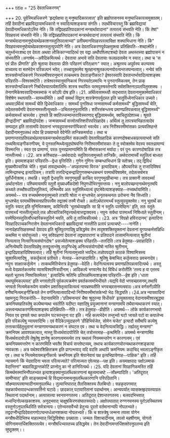 +++
title = "25 देवताधिकरणम्"

+++
20. पूर्वस्मिन्नधिकरणे 'हृद्यपेक्षया तु मनुष्यादिकारत्वात्' इति ब्रह्मोपासनस्य मनुष्याधिकारत्वमुक्ततम्। तर्हि देवादीनां ब्रह्मविद्यायामधिकारो न स्यादित्याशङ्कया संगतिः। तदर्थविचारस्तु किं ब्रह्मविद्यायां देवादीनामधिकारोऽस्ति नेति। किं तद्विग्रहप्रतिपादकानां मन्त्रार्थावादानां" तत्परत्वं संभवति नेति। किं तेषां" विग्रहवत्त्वं संभवति नेति। किं तद्विग्रहप्रतिपादकानां मन्त्रार्थवादानां तत्परत्वं संभवति नेति। किं मन्त्रार्थवादानामनुष्ठेयार्थप्रकाशनस्तुतिपरत्वाभ्यां" प्रतीयमानविग्रहरपरत्वाविक्षा शक्याभिधाना नेति। किं" विग्रहवत्त्वमनुष्ठेयार्थप्रकाशनस्तुत्युपयोगि नेति। अत्र देवताधिकरणपूर्वपक्षमुक्त्वा प्रतिक्षिपति--शब्दात्मेति। चतुर्थ्यन्तःशब्द एव देवता अथवा लौकिकाग्न्यादिरर्थ एव यद्वा अर्थोपश्लिष्टशब्दो देवता अथस्तस्या ब्रह्मोपासनं न संभवतीति।अनार्षम्--अवैदिकमित्यर्थः। देवताया अभावे सति देवतायाः फलप्रदत्वमेव न स्यात्। तथा च 'स एवं प्रीतः प्रीणाति' इति श्रुताया देवतायाः प्रीतेः परिहरणं परित्आगः" स्यात्। अश्रुतस्य अपूर्वस्य कल्प्यस्य वाच्यस्य वा मतभेदेन परिकल्पनं भवेत्। तच्चायुक्तमेव श्रुतहानाश्रुतकल्पनयोरत्यन्तजघन्यत्वात्। नन्वेवं सति शास्त्रयोन्यधिकरणे निरस्तमीश्वरानुमानं तत्कथमत्र देवताङ्गीकारः? ईश्वरस्यापि देवतान्तर्भावादित्याशङ्क्य परिहरति--विश्वस्रष्टेति। तत्रेश्वरस्यानुमानिकत्वं निरस्यतेऽस्माभिः न पुनरागमिकत्वम्, तेन प्राक् शास्त्रयोन्यधिकरणे निर्बाधैस्यात्पर्यशालिभिः शास्त्र स्थापितः परमपुरुषस्तेनापि सर्वशक्तिनाऽपलपितुमशक्यः । तेनागमिकेश्वरवादिनामस्माकं न कोऽपि दोष इति।।21. अर्थित्वसामर्थ्योः सद्भावात् देवतानामुक्तमेवाधिकारं विशेषेण स्थापयति--सामर्थ्यमिति। अर्थी समर्था विद्वान् शास्त्रेणापर्युदस्त इति चातुर्विध्येनाधिकार उच्यते। अथवाऽर्थित्वं सामर्थ्यं चेति द्विधेवाधिकारः। सामर्थ्यं पुनस्रिधा जन्मसामर्थ्यं कर्मसामर्थ्यं" बुद्धिसामर्थ्यं चेति, तदेततसर्वमपि देवतानामस्तीत्युच्यते--उचिततनुभृतामिति। शरीरसंबन्धस्य प्रमाणप्रतिपन्नत्वात् बुद्धिसामर्थ्यं" कर्मसामर्थ्यं चास्त्येव। दृश्यते हि क्वतिज्जन्मान्तराविस्मरणाद् बुद्धिसामर्थ्यम्, क्वचिदुपदेशाच्च। श्रूयते हीन्द्रादीनां" ब्रह्मविद्योपदेशः। जन्मसामर्थ्यं सत्त्वोत्पत्तिशरीरपरिग्रहादेव। अर्थित्वं तु तापत्रयाभिहतत्वादेव सम्पद्यत इति तासामपि देवतानां भगवदुपासनवर्गाघिकारो भवत्येव। अत्र निरीश्वरमीमांसकाः प्रत्यवतिष्ठन्ते देहादीनामनुपलब्धं तदेव हि प्रख्याप्यते वेदेनेति तान्त्रिकमर्यादा। तथा च प्रमाणान्तराप्रतिपन्नार्थप्रत्यायकमन्त्रार्थवादप्रमितं सकलमपि देवताविग्रहादिकं कारणदोषबाधकप्रत्ययाभावे सति तथ्यमित्यङ्गीकरणीयम्, ये पुनस्तन्मिथ्येत्युद्घोषयन्ति निरीश्वरमीमांसकाः ते तु स्वोक्तमेव वेदस्य स्वतःप्रामाण्यं विस्मरन्ति। स्वत एव प्रामाण्यं, परतः पुनरप्रामाण्यमिति हि मीमांसकानां मर्यादा। परं पुनः कारणदोषादिकं तत्र नास्तीत्यर्थः।।22. अत्र कश्चिदाह--अर्थवादादेः स्तुतिपरत्वमुच्यते तान्त्रिकैः, अर्थपारामार्थ्ये स्तुतित्वं बाध्यत इति। इमामाशङ्कां परिहरति--द्वेधा वृत्तिरिति। गुणेन गुणिनः सम्बन्धाभिधानं हि स्तोत्रम्। तद् द्विविधं मुख्यमौपचारिकं चेति। मुख्यं तावद्यथार्थम्--'अपहतपाप्मा विरजः' इत्यादिकम्। औपचारिकं तु राजादिविषयं त्वमिन्द्रश्चन्द्र इत्यादिकम्। तत्रापि तत्तदिन्द्रचन्द्रादिगुणसम्बन्धकथनं परमार्थविषयमेव, तदेतत्सर्वमत्र पूर्वोर्धेनोक्तम्। तथाहि। स्तुतौ द्वेधावृत्तिः स्वगुणमुखी काचित् परगुणमुखीचान्या। तत्र प्राक्तनी तावदर्थ्या अर्थादनपेता। पश्चिमायामपि स्तुतौ मुख्यधर्मैकदेशो निपुणधीभिरनुमन्तव्यः। ननु बालोपच्छन्दनार्थमनृतमपि कथ्यते तच्चौषधादिस्तुतिरूपं, तन्मिथ्यैव अतः स्तुतिमिथ्यात्वं दृष्टमेवेत्याशङ्क्याह--रुच्यर्थायामिति। अयमर्थः-- यत्र रुच्यर्थमप्यनृतमुच्यते तत्रापि श्रोता न मुग्धश्चेत् अनृतकथनतः प्ररोचना नैव सिध्यति। मुग्धश्चेत् परमार्थविषयत्वप्रतिपत्त्यैव तद्वाक्यं तस्मै रोचते। अतोऽर्थपारमार्थ्यं स्तुत्युपयुक्तमेव। ननु भूतार्थे का स्तुतिः स्यात् इति मुनिभिरुक्तम्, कविभिरपि 'भूतार्थव्याहृतिः सा हि न स्तुतिः परमेष्ठिनः' इति, ततः स्तुतेः पारमार्थ्यं नास्तीत्युच्यते;तन्न औपचारिकनिवृत्त्यर्थत्वात्तद्वाक्यस्य। नपुनः सर्वथा पारमार्थ्यं निषिध्यते स्तुतीनाम्। परमेष्ठिनस्तुतित्वौपचारिकस्तुतिर्न भवति, अपि तु तात्त्विकीत्यर्थः।।23. अत्र 'विग्रहो हविरादानम्' इत्यादिना विग्रहादिपञ्चकनिरासेन देवतानामधिकारो ब्रह्मविद्यायां नास्तीति प्रलापं प्रत्याचष्टे----नानेति। नानादेहपरिग्रहसमर्था देवादय इति श्रुतिपुराणादिषु प्रसिद्धमेव तेन तादृशशक्तियुक्तानां देवतानां युगपत्कर्मसन्निधिः कथमिव न संयोयुज्यते। ननु सविग्रहाणां देवतानां तद्व्यापाराणां च प्रतिपादने तासामनित्यत्वात् श्रुतीनां नित्यत्वात् नित्यानित्यसंयोगदोषः" प्रसज्येतेत्याशङ्क्य परिहरति--तत्तदिति।तत्र हेतुमाह--प्रवाहादिति। अनित्येष्वपि देवताविग्रहेषु तत्तद्वृत्तान्तेषु तादृग्विधेषु अनित्यसंयोगदोषो नास्ति श्रुतीनाम्, इन्द्रादिप्रवाहादिविषयत्वात्। तर्हि श्रुतीनां नित्यत्वमुच्यते भवद्भिः.तन्नोपपद्यते काठकं विश्वामित्रस्य सूक्तमित्यादिषु , सकर्तृकत्वं प्रतीयते। नेत्याह--काण्डादाविति। श्रुतिषु केषांचित् कर्तृत्ववादः प्रवचनादेव। नपुनः साक्षात्कर्तृत्वेन । तत्कथमितिचेत्तत्र हेतुमाह--वेदेति। वेदनित्यत्वस्य प्रमाणप्रतिपन्नत्वादित्यर्थः। अस्तु मध्ये वेदप्रवर्तकत्वमेव व्यासविश्वामित्रादीनाम्। आदिकल्पे भगवानेव वेदं विविधं करोतीति 'तस्य ह वा एतस्य महतो भूतस्य निश्वसितमेतत् ' इत्यादिभिः श्रतिभिः प्रतिपन्नमित्याशङ्क्य परिहरति--ईश इति।'धाता यथापूर्वमकल्पयत्' इति भगवतोऽपि पूर्वकल्पक्रमेण प्रवर्तकत्वमभिधीयते।यद्यपि वेदो भगवच्छासनम्,तथापि भगवतो नित्यमेकरूपेण वाक्येन प्रशासितृत्वान्नित्यत्वं नापभ्रश्यतीति भगवच्छासनमत्ववादः।अत्र वर्णसर्गेऽपीति वर्णेष्वनित्यमङ्गीक्रियते तेन वर्णनित्यात्ववादिभ्यो निरीश्वरमीमांसकेभ्यो भेदः सिद्ध्यति।।24.अत्र न्यायवादिनां पक्षमनूद्य निराकरोति-- वेदानावमिति।'प्रतिमन्वन्तरं चैषा श्रुतुरन्या विधीयते' इत्युक्तत्वाद् वेदानावमीश्वरबुद्ध्या क्रमनियमहतिस्तेषु कल्पेष्वन्यथा भवतीति यदीष्टा यज्ञादिषु प्रयुज्मानानां मन्त्राणामपि तथैवान्यथाकरणं स्यात्। अस्त्वन्यथाकरणमित्याशङ्क्य प्रतिक्षिपति--नेति। तत्र हेतुमाह--व्रीहीति। अयमर्थः-- लोके कार्यकारणभावो नियत एव दृश्यते यथा कपालेन घटस्तन्तुना पट इति। नहि कल्पभेदेन तन्तुभ्यो घटो जायते पटो वा कपालेभ्य इति परिकल्पेषु न्यायवादिभिः। एवं वैदिकेऽप्युदाहरणे 'व्रीहिभिर्यजेत, सोमेन यजेत' इत्यादौ सर्वेष्वपि कल्पेषु तत्तत्कार्यहेतुभूतानां मन्त्राणामन्यथाकरणं न संघटत एव। तथा च वेदनित्यत्वसिद्धिः। तर्ह्यस्तु मन्त्राणां" क्रमनियम आवश्यकत्वात्, मास्तु विध्यर्थवादयोरिति चेत् तत्रोत्तरमाह--इत्थमिति। अयमर्थः मन्त्राणामिव विध्यर्थवादयोऽपि तेषुतेषु ज्ञानेषु कारणत्वमस्त्येव तत्र यथात्वं नियममन्तरेण न कारणत्वम्। एवं क्रमनियममन्तरेण न कारणमिति भवतैव विचार्य सन्तोष्टव्यम्, तथाच कार्यकारणयोरन्यथाकरणशङ्काया नावकाशः। अत्र यथेश्वरशिक्षितक्रम इति प्रागल्भयाद् यदि वदसि अथापि क्रमनियमः कदाचिद् भवताऽङ्गीकृत एव। तथा च नित्यमेवायमङ्गीकार्यः क्रमनियम इति श्रेयानेवायं पक्ष इत्यभिप्रायेणाह--पाक्षिक" इति। तर्हि न्यायमार्गः किं भेदवादिना भवता परित्यज्यते? परित्यज्यत एवेत्याह--पक्ष इति। अयमाक्षपादः पक्षोऽस्माकं वेदान्तिनां" बाह्यासिद्धान्तकोटिं प्राप्नोतु का नो हानिरित्यर्थः।।25. यदि देवतानां विग्रहागिकमस्ति तर्हि किमर्थमस्माभिर्नोपलभ्यत इत्याशङ्क्यानुपलब्धिकारणानां बहुत्वमाचष्टे --सौक्ष्म्यादिति। 'अतिदूरात् सामीप्यात्' इति साङ्ख्यग्रन्थे हि विद्यमानामप्यनुपलब्धिकारणानि परिपठितानि। सौक्ष्म्यात्परमाण्वादीनामनुपलब्धिः। तुल्याभिघारात् तैलसिक्तस्य तैलबिन्दोः। सहकृदपगमात् सहकार्यभावादन्धकारवर्तिनो घटादेः। छादकात् पटावारितानां पदार्थानाम्। आन्यपर्यात् व्यासक्तहृदयस्याग्रतः स्थितानां पदार्थानाम्। अत्यासत्त्या स्वनयनगतस्य। अतिदूरात् देशान्तरगतस्य। बलवदभिभवात् मध्यन्दिनोल्काप्रकाशस्य. अनुद्भवात् चाक्षुषकिरणसंघातरूपादेः। अक्षोपघातात् रुग्णनयनस्य पुरोऽवस्थितस्य वस्तुनोऽनुपलब्धिरिति सर्वत्रान्वयः। एतेभ्यस्सर्वेभ्यो हेतुभ्यः पुरतो वर्तमानान्यपि नोपलभ्यते। तद्वदग्नीन्द्रादिदेवतागणोऽप्यन्तर्धआनशक्त्या नोपलभ्यते। किं च शास्त्रेषु जन्मना तपसा योगेन मन्त्रौषधीदिभिश्च माहात्म्यात् सिद्धिविशेषाः प्रख्याताः। जन्मतः पिशाचादीनाम्, तपसो महर्षीणाम्, योगतो योगिनामन्तर्धिशक्तिरस्त्येव। मन्त्रौषधिभ्यस्तच्च प्रसिद्धमेव। तेन देवादीनामन्तर्धिशक्तेरनुपलभ्य इति सुष्ठूक्तम्।।